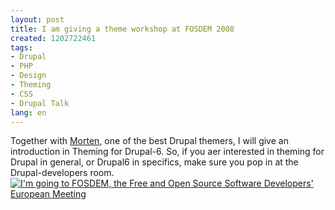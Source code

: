 ```yaml
---
layout: post
title: I am giving a theme workshop at FOSDEM 2008
created: 1202722461
tags:
- Drupal
- PHP
- Design
- Theming
- CSS
- Drupal Talk
lang: en
---
```

Together with [Morten](http://morten.dk/), one of the best Drupal themers, I will give an introduction in Theming for Drupal-6. So, if you aer interested in theming for Drupal in general, or Drupal6 in specifics, make sure you pop in at the Drupal-developers room.[![I'm going to FOSDEM, the Free and Open Source Software Developers' European Meeting](http://www.fosdem.org/promo/going-to)](http://www.fosdem.org)
